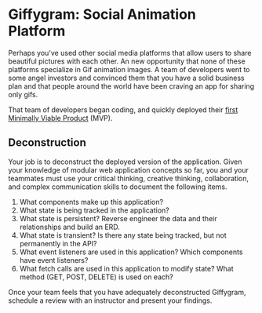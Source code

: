 # Giffygram: Social Animation Platform

Perhaps you've used other social media platforms that allow users to share beautiful pictures with each other. An new opportunity that none of these platforms specialize in Gif animation images. A team of developers went to some angel investors and convinced them that you have a solid business plan and that people around the world have been craving an app for sharing only gifs.

That team of developers began coding, and quickly deployed their [first Minimally Viable Product](http://giffygram.nss.team/) (MVP).

## Deconstruction

Your job is to deconstruct the deployed version of the application. Given your knowledge of modular web application concepts so far, you and your teammates must use your critical thinking, creative thinking, collaboration, and complex communication skills to document the following items.

1. What components make up this application?
2. What state is being tracked in the application?
3. What state is persistent? Reverse engineer the data and their relationships and build an ERD.
4. What state is transient? Is there any state being tracked, but not permanently in the API?
5. What event listeners are used in this application? Which components have event listeners?
6. What fetch calls are used in this application to modify state? What method (GET, POST, DELETE) is used on each?

Once your team feels that you have adequately deconstructed Giffygram, schedule a review with an instructor and present your findings.

